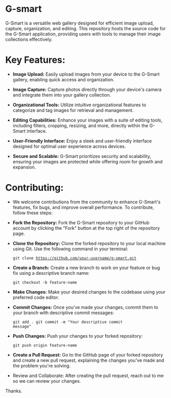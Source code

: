 # G-smart
G-Smart is a versatile web gallery designed for efficient image upload, capture, organization, and editing. This repository hosts the source code for the G-Smart application, providing users with tools to manage their image collections effectively.
# Key Features:

- **Image Upload:** Easily upload images from your device to the G-Smart gallery, enabling quick access and organization.

- **Image Capture:** Capture photos directly through your device's camera and integrate them into your gallery collection.

- **Organizational Tools:** Utilize intuitive organizational features to categorize and tag images for retrieval and management.

- **Editing Capabilities:** Enhance your images with a suite of editing tools, including filters, cropping, resizing, and more, directly within the G-Smart interface.

- **User-Friendly Interface:** Enjoy a sleek and user-friendly interface designed for optimal user experience across devices.

- **Secure and Scalable:** G-Smart prioritizes security and scalability, ensuring your images are protected while offering room for growth and expansion.

#  Contributing:

- We welcome contributions from the community to enhance G-Smart's features, fix bugs, and improve overall performance. To contribute, follow these steps:

- **Fork the Repository:** Fork the G-Smart repository to your GitHub account by clicking the "Fork" button at the top right of the repository page.

- **Clone the Repository:** Clone the forked repository to your local machine using Git. Use the following command in your terminal:

  <code>git clone https://github.com/your-username/g-smart.git</code>
  
- **Create a Branch:** Create a new branch to work on your feature or bug fix using a descriptive branch name:
  
   <code>git checkout -b feature-name</code>

- **Make Changes:** Make your desired changes to the codebase using your preferred code editor.

- **Commit Changes:** Once you've made your changes, commit them to your branch with descriptive commit messages:
  
   <code>git add .
    git commit -m "Your descriptive commit message"</code>

- **Push Changes:** Push your changes to your forked repository:
  
   <code>git push origin feature-name</code>

- **Create a Pull Request:** Go to the GitHub page of your forked repository and create a new pull request, explaining the changes you've made and the problem you're solving.

- Review and Collaborate: After creating the pull request, reach out to me so we can review your changes.


Thanks.
